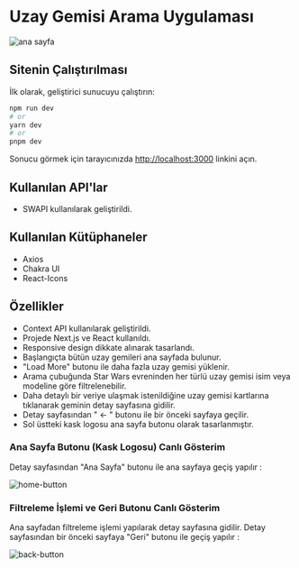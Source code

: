 # Uzay Gemisi Arama Uygulaması

![ana sayfa](https://user-images.githubusercontent.com/99799385/235220164-24d366f0-9316-481f-9899-32f0a6319a70.png)


## Sitenin Çalıştırılması

İlk olarak, geliştirici sunucuyu çalıştırın:

```bash
npm run dev
# or
yarn dev
# or
pnpm dev
```

Sonucu görmek için tarayıcınızda [http://localhost:3000](http://localhost:3000) linkini açın.

## Kullanılan API'lar

+ SWAPI kullanılarak geliştirildi.

## Kullanılan Kütüphaneler

+ Axios
+ Chakra UI
+ React-Icons

## Özellikler

+ Context API kullanılarak geliştirildi.
+ Projede Next.js ve React kullanıldı.
+ Responsive design dikkate alınarak tasarlandı.
+ Başlangıçta bütün uzay gemileri ana sayfada bulunur.
+ "Load More" butonu ile daha fazla uzay gemisi yüklenir.
+ Arama çubuğunda Star Wars evreninden her türlü uzay gemisi isim veya modeline göre filtrelenebilir.
+ Daha detaylı bir veriye ulaşmak istenildiğine uzay gemisi kartlarına tıklanarak geminin detay sayfasına gidilir.
+ Detay sayfasından " <- " butonu ile bir önceki sayfaya geçilir.
+ Sol üstteki kask logosu ana sayfa butonu olarak tasarlanmıştır.

### Ana Sayfa Butonu (Kask Logosu) Canlı Gösterim

Detay sayfasından "Ana Sayfa" butonu ile ana sayfaya geçiş yapılır :

![home-button](https://user-images.githubusercontent.com/99799385/235221718-d8aabfd8-6869-4e77-bfb3-117bf1612a38.gif)

### Filtreleme İşlemi ve Geri Butonu Canlı Gösterim

Ana sayfadan filtreleme işlemi yapılarak detay sayfasına gidilir. Detay sayfasından bir önceki sayfaya "Geri" butonu ile geçiş yapılır :

![back-button](https://user-images.githubusercontent.com/99799385/235222319-dc9ce615-3f88-4204-b975-cda10e2f3b1d.gif)
